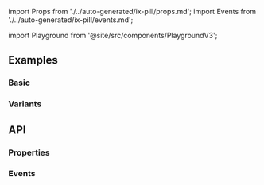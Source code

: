 import Props from './../auto-generated/ix-pill/props.md';
import Events from './../auto-generated/ix-pill/events.md';

import Playground from '@site/src/components/PlaygroundV3';

## Examples

### Basic

<Playground
  name="pill" 
  examplesByName>
</Playground>

### Variants

<Playground
  name="pill-variants" 
  height="24rem" 
  examplesByName>
</Playground>

## API

### Properties

<Props />

### Events

<Events />
